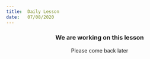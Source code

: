 ```yaml
---
title:  Daily Lesson
date:   07/08/2020
---
```


### <center>We are working on this lesson</center>
<center>Please come back later</center>